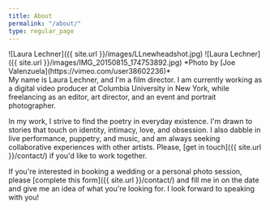 ```yaml
---
title: About
permalink: "/about/"
type: regular_page
---
```


<div class="col-1" markdown="1">
![Laura Lechner]({{ site.url }}/images/LLnewheadshot.jpg)
![Laura Lechner]({{ site.url }}/images/IMG_20150815_174753892.jpg)
*Photo by [Joe Valenzuela](https://vimeo.com/user38602236)*

</div>
<div class="col-2" markdown="1">
My name is Laura Lechner, and I'm a film director. I am currently working as a digital video producer at Columbia University in New York, while freelancing as an editor, art director, and an event and portrait photographer.

In my work, I strive to find the poetry in everyday existence. I'm drawn to stories that touch on identity, intimacy, love, and obsession. I also dabble in live performance, puppetry, and music, and am always seeking collaborative experiences with other artists.  Please, [get in touch]({{ site.url }}/contact/) if you'd like to work together.

If you're interested in booking a wedding or a personal photo session, please [complete this form]({{ site.url }}/contact/) and fill me in on the date and give me an idea of what you're looking for. I look forward to speaking with you!
</div>
